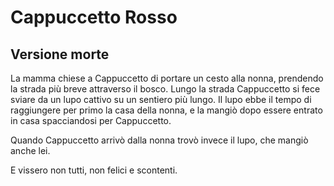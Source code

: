 
# Cappuccetto Rosso
## Versione morte

La mamma chiese a Cappuccetto di portare un cesto alla nonna, prendendo la strada più breve attraverso il bosco.
Lungo la strada Cappuccetto si fece sviare da un lupo cattivo su un sentiero più lungo.
Il lupo ebbe il tempo di raggiungere per primo la casa della nonna, e la mangiò dopo essere entrato in casa spacciandosi per Cappuccetto.

Quando Cappuccetto arrivò dalla nonna trovò invece il lupo, che mangiò anche lei.


E vissero non tutti, non felici e scontenti.
